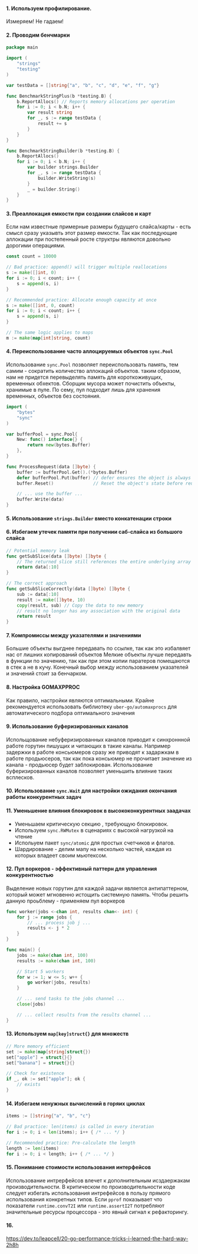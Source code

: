 
#### 1. Используем профилирование.
Измеряем! Не гадаем!

#### 2. Проводим бенчмарки
```go
package main

import (
    "strings"
    "testing"
)

var testData = []string{"a", "b", "c", "d", "e", "f", "g"}

func BenchmarkStringPlus(b *testing.B) {
    b.ReportAllocs() // Reports memory allocations per operation
    for i := 0; i < b.N; i++ {
        var result string
        for _, s := range testData {
            result += s
        }
    }
}

func BenchmarkStringBuilder(b *testing.B) {
    b.ReportAllocs()
    for i := 0; i < b.N; i++ {
        var builder strings.Builder
        for _, s := range testData {
            builder.WriteString(s)
        }
        _ = builder.String()
    }
}
```


#### 3.  Преаллокация емкости при создании слайсов и карт
Если нам известные примерные размеры будущего слайса/карты - есть смысл сразу  указывть этот размер емкости. Так как  последующие аллокации при постепенный росте структры  являются довольно дорогими операциями.
```go
const count = 10000

// Bad practice: append() will trigger multiple reallocations
s := make([]int, 0)
for i := 0; i < count; i++ {
    s = append(s, i)
}

// Recommended practice: Allocate enough capacity at once
s := make([]int, 0, count)
for i := 0; i < count; i++ {
    s = append(s, i)
}

// The same logic applies to maps
m := make(map[int]string, count)
```

#### 4. Переиспользование часто аллоцируемых объектов `sync.Pool`
Использование `sync.Pool`  позволяет переиспользовать память, тем самим - сократить количество аллокаций объектов. таким образом, нам не придется перевыделять память для короткоживущих, временных обхектов.
Сборщик мусора может почистить объекты, хранимые в пуле. По сему, пул подходит лишь для хранения временных, объектов без состояния.

```go
import (
    "bytes"
    "sync"
)

var bufferPool = sync.Pool{
    New: func() interface{} {
        return new(bytes.Buffer)
    },
}

func ProcessRequest(data []byte) {
    buffer := bufferPool.Get().(*bytes.Buffer)
    defer bufferPool.Put(buffer) // defer ensures the object is always returned
    buffer.Reset()               // Reset the object's state before reuse

    // ... use the buffer ...
    buffer.Write(data)
}
```


#### 5. Использование `strings.Builder` вместо конкатенации строки

#### 6. Избегаем утечек памяти при получении саб-слайса из большого слайса

```go
// Potential memory leak
func getSubSlice(data []byte) []byte {
    // The returned slice still references the entire underlying array of data
    return data[:10]
}

// The correct approach
func getSubSliceCorrectly(data []byte) []byte {
    sub := data[:10]
    result := make([]byte, 10)
    copy(result, sub) // Copy the data to new memory
    // result no longer has any association with the original data
    return result
}
```

#### 7. Компромиссы между указателями и значениями
Большие объекты выгднее передавать по ссылке, так как это избалвяет нас от лишних копирований объектов
Мелкие объекты лучше передавть в функции  по значению, так как при этом копии паратеров помещаются в стек а не в кучу. 
Конечный выбор между использованием указателей и значений стоит за бенчарком.


#### 8. Настройка GOMAXPPROC
Как правило, настройки являются оптимальными.
Крайне рекомендуется использовать библиотеку `uber-go/automaxprocs`  для автоматического подбора оптимального значения
#### 9. Иcпользование  буферизированных каналов
Испольщование небуферизированных каналов приводит к синхроннной работе горутин пишущих и читающих в такие каналы. Например задержки в работе консьюмеров сразу же приводят к задаржкам в работе продьюсеров, так как пока консьюмер не прочитает значение из канала - продьюсер будет заблокирован.
Использование буферизированных каналов позволяет уменьшить влияние таких всплесков.

#### 10. Иcпользование `sync.Wait` для настройки ожидания окончания работы   конкурентных задач

#### 11. Уменьшение влияния блокировок в высококонкурентных заадачах
- Уменьшаем критическую секцию , требующую блокировок. 
- Используем `sync.RWMutex` в сценариях с высокой нагрузкой на чтение
- Испольуем пакет `sync/atomic` для простых счетчиков и флагов. 
- Шардирование - делим мапу на несколько частей, каждая из которых владеет своим мьютексом.

#### 12. Пул воркеров - эффективный паттерн для управления конкурентностью
Выделение новых горутин для каждой задачи является антипаттерном, который может мгновенно истощить системную  память. Чтобы решить данную проьблему -  применяем пул воркеров 
```go
func worker(jobs <-chan int, results chan<- int) {
    for j := range jobs {
        // ... process job j ...
        results <- j * 2
    }
}

func main() {
    jobs := make(chan int, 100)
    results := make(chan int, 100)

    // Start 5 workers
    for w := 1; w <= 5; w++ {
        go worker(jobs, results)
    }

    // ... send tasks to the jobs channel ...
    close(jobs)

    // ... collect results from the results channel ...
}
```

#### 13. Используем `map[key]struct{}` для множеств
```go
// More memory efficient
set := make(map[string]struct{})
set["apple"] = struct{}{}
set["banana"] = struct{}{}

// Check for existence
if _, ok := set["apple"]; ok {
    // exists
}
```

#### 14. Избегаем ненужных вычислений в горяих циклах 
```go
items := []string{"a", "b", "c"}

// Bad practice: len(items) is called in every iteration
for i := 0; i < len(items); i++ { /* ... */ }

// Recommended practice: Pre-calculate the length
length := len(items)
for i := 0; i < length; i++ { /* ... */ }
```

#### 15. Понимание стоимости использования интерфейсов
Использование интрерфейсов влечет к дополнительным исздаержакам производительности.
В критическом по производительности  коде следует избегать использования интрефейсов в пользу прямого использования конкретных типов.
Если `pprof` показывает что показатели `runtime.convT2I` или `runtime.assertI2T` потребляют значительные ресурсы процессора - это явный сигнал к рефакторингу.

#### 16. 


https://dev.to/leapcell/20-go-performance-tricks-i-learned-the-hard-way-2h8h